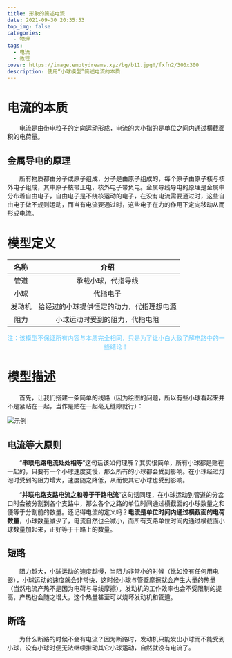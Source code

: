 ```yaml
---
title: 形象的简述电流
date: 2021-09-30 20:35:53
top_img: false
categories:
  - 物理
tags:
  - 电流
  - 教程
cover: https://image.emptydreams.xyz/bg/b11.jpg!/fxfn2/300x300
description: 使用“小球模型”简述电流的本质
---
```




# 电流的本质

&emsp;&emsp;电流是由带电粒子的定向运动形成，电流的大小指的是单位之间内通过横截面积的电荷量。

## 金属导电的原理

&emsp;&emsp;所有物质都由分子或原子组成，分子是由原子组成的，每个原子由原子核与核外电子组成，其中原子核带正电，核外电子带负电。金属导线导电的原理是金属中分布着自由电子，自由电子是不绕核运动的电子，在没有电流需要通过时，这些自由电子做不规则运动，而当有电流要通过时，这些电子在力的作用下定向移动从而形成电流。

# 模型定义

|  名称  |                   介绍                   |
| :----: | :--------------------------------------: |
|  管道  |            承载小球，代指导线            |
|  小球  |                 代指电子                 |
| 发动机 | 给经过的小球提供恒定的动力，代指理想电源 |
|  阻力  |      小球运动时受到的阻力，代指电阻      |



<div class="text" style=" text-align:center;"><font color="#66ccff">注：该模型不保证所有内容与本质完全相同，只是为了让小白大致了解电路中的一些结论！</font></div>

# 模型描述

&emsp;&emsp;首先，让我们搭建一条简单的线路（因为绘图的问题，所以有些小球看起来并不是紧贴在一起，当作是贴在一起毫无缝隙就行）：

![示例](https://image.emptydreams.xyz/current/jiandan.png!/scale/67)

## 电流等大原则

&emsp;&emsp;“**串联电路电流处处相等**”这句话该如何理解？其实很简单，所有小球都是贴在一起的，只要有一个小球速度变慢，那么所有的小球都会受到影响。在小球经过灯泡时受到的阻力增大，速度随之降低，从而使其它小球也受到影响。

&emsp;&emsp;“**并联电路支路电流之和等于干路电流**”这句话同理，在小球运动到管道的分岔口时会被分割到各个支路中，那么各个之路的单位时间通过横截面的小球数量之和便等于分割前的数量。还记得电流的定义吗？**电流是单位时间内通过横截面的电荷数量**，小球数量减少了，电流自然也会减小，而所有支路单位时间内通过横截面小球数量加起来，正好等于干路上的数量。

## 短路

&emsp;&emsp;阻力越大，小球运动的速度越慢，当阻力非常小的时候（比如没有任何用电器），小球运动的速度就会非常快，这时候小球与管壁摩擦就会产生大量的热量（当然电流产热不是因为电荷与导线摩擦），发动机的工作效率也会不受限制的提高，产热也会随之增大，这个热量甚至可以烧坏发动机和管道。

## 断路

&emsp;&emsp;为什么断路的时候不会有电流？因为断路时，发动机只能发出小球而不能受到小球，没有小球时便无法继续推动其它小球运动，自然就没有电流了。











